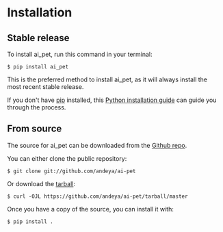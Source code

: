 # Installation

## Stable release

To install ai_pet, run this command in your
terminal:

```console
$ pip install ai_pet
```

This is the preferred method to install ai_pet, as it will always install the most recent stable release.

If you don't have [pip][] installed, this [Python installation guide][]
can guide you through the process.

## From source

The source for ai_pet can be downloaded from
the [Github repo][].

You can either clone the public repository:

```console
$ git clone git://github.com/andeya/ai-pet
```

Or download the [tarball][]:

```console
$ curl -OJL https://github.com/andeya/ai-pet/tarball/master
```

Once you have a copy of the source, you can install it with:

```console
$ pip install .
```

[pip]: https://pip.pypa.io
[Python installation guide]: http://docs.python-guide.org/en/latest/starting/installation/
[Github repo]: https://github.com/%7B%7B%20cookiecutter.github_name%20%7D%7D/%7B%7B%20cookiecutter.project_name%20%7D%7D
[tarball]: https://github.com/%7B%7B%20cookiecutter.github_name%20%7D%7D/%7B%7B%20cookiecutter.project_name%20%7D%7D/tarball/master
